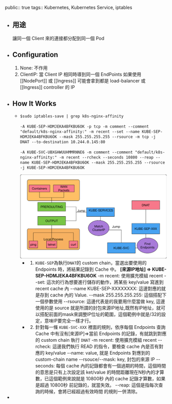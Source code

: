 public:: true
tags:: Kubernetes, Kubernetes Service, iptables

- ## 用途
  讓同一個 Client 來的連接都分配到同一個 Pod
- ## Configuration
  1. None: 不作用
  2. ClientIP: 當 Client IP 相同時導到同一個 EndPoints
  如果使用 [[NodePort]] 或 [[Ingress]] 可能會拿到都是 load-balancer 或 [[Ingress]] controller 的 IP
- ## How It Works
	- ```
	  $sudo iptables-save | grep k8s-nginx-affinity
	  
	  -A KUBE-SEP-HDMJEKA4BFKBU6OK -p tcp -m comment --comment "default/k8s-nginx-affinity:" -m recent --set --name KUBE-SEP-HDMJEKA4BFKBU6OK --mask 255.255.255.255 --rsource -m tcp -j DNAT --to-destination 10.244.0.145:80
	  
	  -A KUBE-SVC-UBXGHWUUHMMRNNE6 -m comment --comment "default/k8s-nginx-affinity:" -m recent --rcheck --seconds 10800 --reap --name KUBE-SEP-HDMJEKA4BFKBU6OK --mask 255.255.255.255 --rsource -j KUBE-SEP-HDMJEKA4BFKBU6OK
	  ```
	  ![image.png](../assets/image_1720010779066_0.png)
		- 1. `KUBE-SEP`為執行`DNAT`的 custom chain，當選出要使用的 Endpoints 時，將結果記錄到 Cache 中。
		  **[來源IP地址] => KUBE-SEP-HDMJEKA4BFKBU6OK**
		  -m recent: 使用擴充模組 recent
		  --set: 這次的行為想要進行儲存的動作，將某些 key/value 寫進到 recent cache 內
		  --name KUBE-SEP-XXXXXXXX: 這邊對應的就是存到 cache 內的 Value.
		  --mask 255.255.255.255: 這個搭配下一個參數使用
		  --rsource: 這邊代表是的我要用什麼當做 key, 這邊使用的是 source 就是所謂的封包來源IP地址,既然有IP地址，就可以搭配前面的mask來調整IP位址的範圍，這個範例中就是/32的設定，意味IP要完全一樣才行。
		- 2. 針對每一條 `KUBE-SVC-XXX` 裡面的規則，依序每個 Endpoints 查詢 Cache 中有沒有[來源IP]=>當前 Endpoints 的記錄，有就跳到對應的 custom chain 執行 `DNAT`
		  -m recent: 使用擴充模組 recent
		  --rcheck: 這邊我們執行 READ 的指令，要檢查 cache 內是否有對應的 key/value
		  --name: value, 就是 Endpoints 對應到的 custom-chain name
		  --rsouce/--mask: key, 封包的來源 IP
		  --seconds: 每個 cache 內的記錄都會有一個過期的時間，這個時間的意思是只有上次設定該 ket/value 的時間距離現在N秒內的才算數，已這個範例來說就是 10800秒 內的 cache 記錄才算數，如果是超過 10800秒 前記錄的，就當失效。
		  --reap: 這個是指每次查詢的時候，會將已經超過有效時間 的規則一併清除。
-